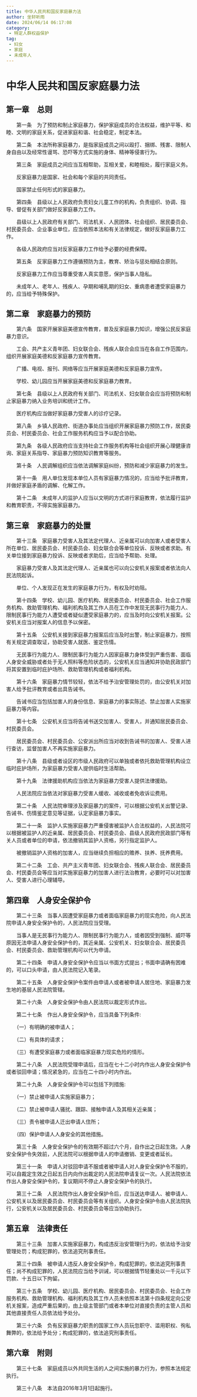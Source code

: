 ```yaml
---
title: 中华人民共和国反家庭暴力法
author: 坐轩听雨
date: 2024/06/14 06:17:08
category: 
 - 特定人群权益保护
tag:
 - 妇女
 - 家庭
 - 未成年人
---
```

# 中华人民共和国反家庭暴力法

## 第一章　总则

　　第一条　为了预防和制止家庭暴力，保护家庭成员的合法权益，维护平等、和睦、文明的家庭关系，促进家庭和谐、社会稳定，制定本法。

　　第二条　本法所称家庭暴力，是指家庭成员之间以殴打、捆绑、残害、限制人身自由以及经常性谩骂、恐吓等方式实施的身体、精神等侵害行为。

　　第三条　家庭成员之间应当互相帮助，互相关爱，和睦相处，履行家庭义务。

　　反家庭暴力是国家、社会和每个家庭的共同责任。

　　国家禁止任何形式的家庭暴力。

　　第四条　县级以上人民政府负责妇女儿童工作的机构，负责组织、协调、指导、督促有关部门做好反家庭暴力工作。

　　县级以上人民政府有关部门、司法机关、人民团体、社会组织、居民委员会、村民委员会、企业事业单位，应当依照本法和有关法律规定，做好反家庭暴力工作。

　　各级人民政府应当对反家庭暴力工作给予必要的经费保障。

　　第五条　反家庭暴力工作遵循预防为主，教育、矫治与惩处相结合原则。

　　反家庭暴力工作应当尊重受害人真实意愿，保护当事人隐私。

　　未成年人、老年人、残疾人、孕期和哺乳期的妇女、重病患者遭受家庭暴力的，应当给予特殊保护。

## 第二章　家庭暴力的预防

　　第六条　国家开展家庭美德宣传教育，普及反家庭暴力知识，增强公民反家庭暴力意识。

　　工会、共产主义青年团、妇女联合会、残疾人联合会应当在各自工作范围内，组织开展家庭美德和反家庭暴力宣传教育。

　　广播、电视、报刊、网络等应当开展家庭美德和反家庭暴力宣传。

　　学校、幼儿园应当开展家庭美德和反家庭暴力教育。

　　第七条　县级以上人民政府有关部门、司法机关、妇女联合会应当将预防和制止家庭暴力纳入业务培训和统计工作。

　　医疗机构应当做好家庭暴力受害人的诊疗记录。

　　第八条　乡镇人民政府、街道办事处应当组织开展家庭暴力预防工作，居民委员会、村民委员会、社会工作服务机构应当予以配合协助。

　　第九条　各级人民政府应当支持社会工作服务机构等社会组织开展心理健康咨询、家庭关系指导、家庭暴力预防知识教育等服务。

　　第十条　人民调解组织应当依法调解家庭纠纷，预防和减少家庭暴力的发生。

　　第十一条　用人单位发现本单位人员有家庭暴力情况的，应当给予批评教育，并做好家庭矛盾的调解、化解工作。

　　第十二条　未成年人的监护人应当以文明的方式进行家庭教育，依法履行监护和教育职责，不得实施家庭暴力。

## 第三章　家庭暴力的处置

　　第十三条　家庭暴力受害人及其法定代理人、近亲属可以向加害人或者受害人所在单位、居民委员会、村民委员会、妇女联合会等单位投诉、反映或者求助。有关单位接到家庭暴力投诉、反映或者求助后，应当给予帮助、处理。

　　家庭暴力受害人及其法定代理人、近亲属也可以向公安机关报案或者依法向人民法院起诉。

　　单位、个人发现正在发生的家庭暴力行为，有权及时劝阻。

　　第十四条　学校、幼儿园、医疗机构、居民委员会、村民委员会、社会工作服务机构、救助管理机构、福利机构及其工作人员在工作中发现无民事行为能力人、限制民事行为能力人遭受或者疑似遭受家庭暴力的，应当及时向公安机关报案。公安机关应当对报案人的信息予以保密。

　　第十五条　公安机关接到家庭暴力报案后应当及时出警，制止家庭暴力，按照有关规定调查取证，协助受害人就医、鉴定伤情。

　　无民事行为能力人、限制民事行为能力人因家庭暴力身体受到严重伤害、面临人身安全威胁或者处于无人照料等危险状态的，公安机关应当通知并协助民政部门将其安置到临时庇护场所、救助管理机构或者福利机构。

　　第十六条　家庭暴力情节较轻，依法不给予治安管理处罚的，由公安机关对加害人给予批评教育或者出具告诫书。

　　告诫书应当包括加害人的身份信息、家庭暴力的事实陈述、禁止加害人实施家庭暴力等内容。

　　第十七条　公安机关应当将告诫书送交加害人、受害人，并通知居民委员会、村民委员会。

　　居民委员会、村民委员会、公安派出所应当对收到告诫书的加害人、受害人进行查访，监督加害人不再实施家庭暴力。

　　第十八条　县级或者设区的市级人民政府可以单独或者依托救助管理机构设立临时庇护场所，为家庭暴力受害人提供临时生活帮助。

　　第十九条　法律援助机构应当依法为家庭暴力受害人提供法律援助。

　　人民法院应当依法对家庭暴力受害人缓收、减收或者免收诉讼费用。

　　第二十条　人民法院审理涉及家庭暴力的案件，可以根据公安机关出警记录、告诫书、伤情鉴定意见等证据，认定家庭暴力事实。

　　第二十一条　监护人实施家庭暴力严重侵害被监护人合法权益的，人民法院可以根据被监护人的近亲属、居民委员会、村民委员会、县级人民政府民政部门等有关人员或者单位的申请，依法撤销其监护人资格，另行指定监护人。

　　被撤销监护人资格的加害人，应当继续负担相应的赡养、扶养、抚养费用。

　　第二十二条　工会、共产主义青年团、妇女联合会、残疾人联合会、居民委员会、村民委员会等应当对实施家庭暴力的加害人进行法治教育，必要时可以对加害人、受害人进行心理辅导。

## 第四章　人身安全保护令

　　第二十三条　当事人因遭受家庭暴力或者面临家庭暴力的现实危险，向人民法院申请人身安全保护令的，人民法院应当受理。

　　当事人是无民事行为能力人、限制民事行为能力人，或者因受到强制、威吓等原因无法申请人身安全保护令的，其近亲属、公安机关、妇女联合会、居民委员会、村民委员会、救助管理机构可以代为申请。

　　第二十四条　申请人身安全保护令应当以书面方式提出；书面申请确有困难的，可以口头申请，由人民法院记入笔录。

　　第二十五条　人身安全保护令案件由申请人或者被申请人居住地、家庭暴力发生地的基层人民法院管辖。

　　第二十六条　人身安全保护令由人民法院以裁定形式作出。

　　第二十七条　作出人身安全保护令，应当具备下列条件:

　　（一）有明确的被申请人；

　　（二）有具体的请求；

　　（三）有遭受家庭暴力或者面临家庭暴力现实危险的情形。

　　第二十八条　人民法院受理申请后，应当在七十二小时内作出人身安全保护令或者驳回申请；情况紧急的，应当在二十四小时内作出。

　　第二十九条　人身安全保护令可以包括下列措施:

　　（一）禁止被申请人实施家庭暴力；

　　（二）禁止被申请人骚扰、跟踪、接触申请人及其相关近亲属；

　　（三）责令被申请人迁出申请人住所；

　　（四）保护申请人人身安全的其他措施。

　　第三十条　人身安全保护令的有效期不超过六个月，自作出之日起生效。人身安全保护令失效前，人民法院可以根据申请人的申请撤销、变更或者延长。

　　第三十一条　申请人对驳回申请不服或者被申请人对人身安全保护令不服的，可以自裁定生效之日起五日内向作出裁定的人民法院申请复议一次。人民法院依法作出人身安全保护令的，复议期间不停止人身安全保护令的执行。

　　第三十二条　人民法院作出人身安全保护令后，应当送达申请人、被申请人、公安机关以及居民委员会、村民委员会等有关组织。人身安全保护令由人民法院执行，公安机关以及居民委员会、村民委员会等应当协助执行。

## 第五章　法律责任

　　第三十三条　加害人实施家庭暴力，构成违反治安管理行为的，依法给予治安管理处罚；构成犯罪的，依法追究刑事责任。

　　第三十四条　被申请人违反人身安全保护令，构成犯罪的，依法追究刑事责任；尚不构成犯罪的，人民法院应当给予训诫，可以根据情节轻重处以一千元以下罚款、十五日以下拘留。

　　第三十五条　学校、幼儿园、医疗机构、居民委员会、村民委员会、社会工作服务机构、救助管理机构、福利机构及其工作人员未依照本法第十四条规定向公安机关报案，造成严重后果的，由上级主管部门或者本单位对直接负责的主管人员和其他直接责任人员依法给予处分。

　　第三十六条　负有反家庭暴力职责的国家工作人员玩忽职守、滥用职权、徇私舞弊的，依法给予处分；构成犯罪的，依法追究刑事责任。

## 第六章　附则

　　第三十七条　家庭成员以外共同生活的人之间实施的暴力行为，参照本法规定执行。

　　第三十八条　本法自2016年3月1日起施行。